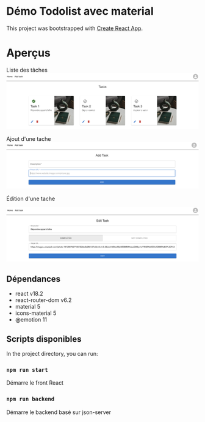 # Démo Todolist avec material

This project was bootstrapped with [Create React App](https://github.com/facebook/create-react-app).

# Aperçus

Liste des tâches
![New Web service](https://raw.githubusercontent.com/sauvageb/REACT_todolist_mui/main/images/1.png)

Ajout d'une tache
![New Web service](https://raw.githubusercontent.com/sauvageb/REACT_todolist_mui/main/images/2.png)

Édition d'une tache

![New Web service](https://raw.githubusercontent.com/sauvageb/REACT_todolist_mui/main/images/edit.png)

## Dépendances

- react v18.2
- react-router-dom v6.2
- material 5
- icons-material 5
- @emotion 11

## Scripts disponibles

In the project directory, you can run:

### `npm run start`

Démarre le front React

### `npm run backend`

Démarre le backend basé sur json-server


